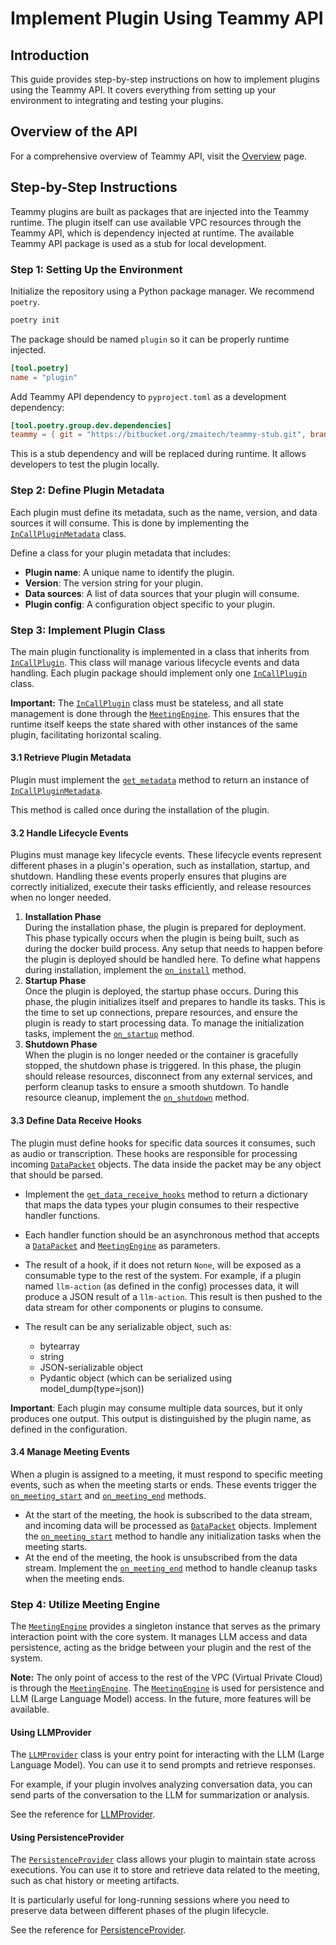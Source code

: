 
# Implement Plugin Using Teammy API

## Introduction

This guide provides step-by-step instructions on how to implement plugins using the Teammy API. It covers everything from setting up your environment to integrating and testing your plugins.

## Overview of the API

For a comprehensive overview of Teammy API, visit the [Overview](../reference/reference.md) page.

## Step-by-Step Instructions

Teammy plugins are built as packages that are injected into the Teammy runtime. The plugin itself can use available VPC resources through the Teammy API, which is dependency injected at runtime. The available Teammy API package is used as a stub for local development.

### Step 1: Setting Up the Environment

Initialize the repository using a Python package manager. We recommend `poetry`.

```bash
poetry init
```

The package should be named `plugin` so it can be properly runtime injected.

```toml
[tool.poetry]
name = "plugin"
```

Add Teammy API dependency to `pyproject.toml` as a development dependency:

```toml
[tool.poetry.group.dev.dependencies]
teammy = { git = "https://bitbucket.org/zmaitech/teammy-stub.git", branch = "main" }
```

This is a stub dependency and will be replaced during runtime. It allows developers to test the plugin locally.

### Step 2: Define Plugin Metadata

Each plugin must define its metadata, such as the name, version, and data sources it will consume. This is done by implementing the [`InCallPluginMetadata`](../reference/plugin/in-call-plugin-metadata.md) class.

Define a class for your plugin metadata that includes:

- **Plugin name**: A unique name to identify the plugin.
- **Version**: The version string for your plugin.
- **Data sources**: A list of data sources that your plugin will consume.
- **Plugin config**: A configuration object specific to your plugin.

### Step 3: Implement Plugin Class

The main plugin functionality is implemented in a class that inherits from [`InCallPlugin`](../reference/plugin/in-call-plugin.md). This class will manage various lifecycle events and data handling.
Each plugin package should implement only one [`InCallPlugin`](../reference/plugin/in-call-plugin.md) class.

**Important:** The [`InCallPlugin`](../reference/plugin/in-call-plugin.md) class must be stateless, and all state management is done through the [`MeetingEngine`](../reference/engine/meeting-engine.md). This ensures that the runtime itself keeps the state shared with other instances of the same plugin, facilitating horizontal scaling.

#### 3.1 Retrieve Plugin Metadata

Plugin must implement the [`get_metadata`](../reference/plugin/in-call-plugin.md/#teammy.api.plugin.InCallPlugin.get_metadata) method to return an instance of [`InCallPluginMetadata`](../reference/plugin/in-call-plugin-metadata.md).

This method is called once during the installation of the plugin.

#### 3.2 Handle Lifecycle Events

Plugins must manage key lifecycle events. These lifecycle events represent different phases in a plugin's operation, such as installation, startup, and shutdown. Handling these events properly ensures that plugins are correctly initialized, execute their tasks efficiently, and release resources when no longer needed.

1. **Installation Phase**<br>
During the installation phase, the plugin is prepared for deployment. This phase typically occurs when the plugin is being built, such as during the docker build process. Any setup that needs to happen before the plugin is deployed should be handled here.
To define what happens during installation, implement the [`on_install`](../reference/plugin/in-call-plugin.md/#teammy.api.plugin.InCallPlugin.on_install) method.
2. **Startup Phase**<br>
Once the plugin is deployed, the startup phase occurs. During this phase, the plugin initializes itself and prepares to handle its tasks. This is the time to set up connections, prepare resources, and ensure the plugin is ready to start processing data.
To manage the initialization tasks, implement the [`on_startup`](../reference/plugin/in-call-plugin.md/#teammy.api.plugin.InCallPlugin.on_startup) method.
3. **Shutdown Phase**<br>
When the plugin is no longer needed or the container is gracefully stopped, the shutdown phase is triggered. In this phase, the plugin should release resources, disconnect from any external services, and perform cleanup tasks to ensure a smooth shutdown.
To handle resource cleanup, implement the [`on_shutdown`](../reference/plugin/in-call-plugin.md/#teammy.api.plugin.InCallPlugin.on_shutdown) method.

#### 3.3 Define Data Receive Hooks

The plugin must define hooks for specific data sources it consumes, such as audio or transcription. These hooks are responsible for processing incoming [`DataPacket`](../reference/data/data-packet.md) objects.
The data inside the packet may be any object that should be parsed.

- Implement the [`get_data_receive_hooks`](../reference/plugin/in-call-plugin.md/#teammy.api.plugin.InCallPlugin.get_data_receive_hooks) method to return a dictionary that maps the data types your plugin consumes to their respective handler functions.
- Each handler function should be an asynchronous method that accepts a [`DataPacket`](../reference/data/data-packet.md) and [`MeetingEngine`](../reference/engine/meeting-engine.md) as parameters.
- The result of a hook, if it does not return `None`, will be exposed as a consumable type to the rest of the system. For example, if a plugin named `llm-action` (as defined in the config) processes data, it will produce a JSON result of a `llm-action`. This result is then pushed to the data stream for other components or plugins to consume.

- The result can be any serializable object, such as:
    - bytearray
    - string
    - JSON-serializable object
    - Pydantic object (which can be serialized using model_dump(type=json))

**Important**: Each plugin may consume multiple data sources, but it only produces one output. This output is distinguished by the plugin name, as defined in the configuration.

#### 3.4 Manage Meeting Events

When a plugin is assigned to a meeting, it must respond to specific meeting events, such as when the meeting starts or ends. These events trigger the [`on_meeting_start`](../reference/plugin/in-call-plugin.md/#teammy.api.plugin.InCallPlugin.on_meeting_start) and [`on_meeting_end`](../reference/plugin/in-call-plugin.md/#teammy.api.plugin.InCallPlugin.on_meeting_end) methods.

- At the start of the meeting, the hook is subscribed to the data stream, and incoming data will be processed as [`DataPacket`](../reference/data/data-packet.md) objects. Implement the [`on_meeting_start`](../reference/plugin/in-call-plugin.md/#teammy.api.plugin.InCallPlugin.on_meeting_start) method to handle any initialization tasks when the meeting starts.
- At the end of the meeting, the hook is unsubscribed from the data stream. Implement the [`on_meeting_end`](../reference/plugin/in-call-plugin.md/#teammy.api.plugin.InCallPlugin.on_meeting_end) method to handle cleanup tasks when the meeting ends.

### Step 4: Utilize Meeting Engine

The [`MeetingEngine`](../reference/engine/meeting-engine.md) provides a singleton instance that serves as the primary interaction point with the core system. It manages LLM access and data persistence, acting as the bridge between your plugin and the rest of the system.

**Note:** The only point of access to the rest of the VPC (Virtual Private Cloud) is through the [`MeetingEngine`](../reference/engine/meeting-engine.md). The [`MeetingEngine`](../reference/engine/meeting-engine.md) is used for persistence and LLM (Large Language Model) access. In the future, more features will be available.

#### Using LLMProvider

The [`LLMProvider`](../reference/engine/llm-provider.md) class is your entry point for interacting with the LLM (Large Language Model). You can use it to send prompts and retrieve responses.

For example, if your plugin involves analyzing conversation data, you can send parts of the conversation to the LLM for summarization or analysis.

See the reference for [LLMProvider](../reference/engine/llm-provider.md).

#### Using PersistenceProvider

The [`PersistenceProvider`](../reference/engine/persistence-provider.md) class allows your plugin to maintain state across executions. You can use it to store and retrieve data related to the meeting, such as chat history or meeting artifacts.

It is particularly useful for long-running sessions where you need to preserve data between different phases of the plugin lifecycle.

See the reference for [PersistenceProvider](../reference/engine/persistence-provider.md).